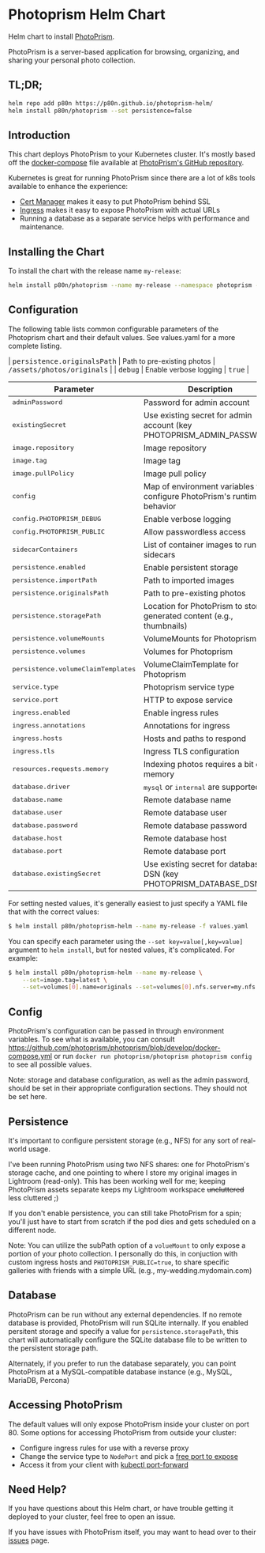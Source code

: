 # Photoprism Helm Chart
Helm chart to install [PhotoPrism](https://photoprism.org/).

PhotoPrism is a server-based application for browsing, organizing, and sharing your personal photo collection.


## TL;DR;

```bash
helm repo add p80n https://p80n.github.io/photoprism-helm/
helm install p80n/photoprism --set persistence=false
```

## Introduction

This chart deploys PhotoPrism to your Kubernetes cluster. It's mostly based off the
[docker-compose](https://github.com/photoprism/photoprism/blob/develop/docker-compose.yml) file
available at [PhotoPrism's GitHub repository](https://github.com/photoprism/photoprism).

Kubernetes is great for running PhotoPrism since there are a lot of k8s tools available to enhance 
the experience:
- [Cert Manager](https://github.com/jetstack/cert-manager) makes it easy to put PhotoPrism behind SSL
- [Ingress](https://kubernetes.io/docs/concepts/services-networking/ingress/) makes it easy to expose PhotoPrism with actual URLs
- Running a database as a separate service helps with performance and maintenance.


## Installing the Chart

To install the chart with the release name `my-release`:

```bash
helm install p80n/photoprism --name my-release --namespace photoprism -f values.yaml
```


## Configuration

The following table lists common configurable parameters of the Photoprism chart and their default values.
See values.yaml for a more complete listing.


| <span style="font-family: monospace">persistence.originalsPath</span> | Path to pre-existing photos | <span style="font-family: monospace">/assets/photos/originals</span> |
| <span style="font-family: monospace">debug</span>                  | Enable verbose logging | <span style="font-family: monospace">true</span> |

| Parameter                               | Description    | Default     |
|-----------------------------------------|----------------|--------------|
| <span style="font-family: monospace">adminPassword</span>       | Password for admin account | photoprism |
| <span style="font-family: monospace">existingSecret</span>         | Use existing secret for admin account (key PHOTOPRISM_ADMIN_PASSWORD) | |
| <span style="font-family: monospace">image.repository</span>       | Image repository | <span style="font-family: monospace">photoprism/photoprism</span> |
| <span style="font-family: monospace">image.tag</span>              | Image tag | <span style="font-family: monospace">20200729</span> |
| <span style="font-family: monospace">image.pullPolicy</span>       | Image pull policy | <span style="font-family: monospace">IfNotPresent</span> |
| <span style="font-family: monospace">config</span>                  | Map of environment variables to configure PhotoPrism's runtime behavior | |
| <span style="font-family: monospace">config.PHOTOPRISM_DEBUG</span> | Enable verbose logging | |
| <span style="font-family: monospace">config.PHOTOPRISM_PUBLIC</span> | Allow passwordless access | |
| <span style="font-family: monospace">sidecarContainers</span>      | List of container images to run as sidecars | |
| <span style="font-family: monospace">persistence.enabled</span>    | Enable persistent storage | <span style="font-family: monospace">true</span> |
| <span style="font-family: monospace">persistence.importPath</span> | Path to imported images | <span style="font-family: monospace">/assets/photos/import</span> |
| <span style="font-family: monospace">persistence.originalsPath</span> | Path to pre-existing photos | <span style="font-family: monospace">/assets/photos/originals</span> |
| <span style="font-family: monospace">persistence.storagePath</span> | Location for PhotoPrism to store generated content (e.g., thumbnails) | <span style="font-family: monospace">/assets/photos/originals</span> |
| <span style="font-family: monospace">persistence.volumeMounts</span>  | VolumeMounts for Photoprism | See <span style="font-family: monospace">values.yaml</span> |
| <span style="font-family: monospace">persistence.volumes</span>    | Volumes for Photoprism | <span style="font-family: monospace">nil</span> |
| <span style="font-family: monospace">persistence.volumeClaimTemplates</span> | VolumeClaimTemplate for Photoprism | See <span style="font-family: monospace">values.yaml</span> |
| <span style="font-family: monospace">service.type</span>           | Photoprism service type | <span style="font-family: monospace">ClusterIP</span> |
| <span style="font-family: monospace">service.port</span>           | HTTP to expose service | <span style="font-family: monospace">80</span> |
| <span style="font-family: monospace">ingress.enabled</span>        | Enable ingress rules | <span style="font-family: monospace">false</span> |
| <span style="font-family: monospace">ingress.annotations</span>    | Annotations for ingress | <span style="font-family: monospace">{}</span> |
| <span style="font-family: monospace">ingress.hosts</span>          | Hosts and paths to respond | See <span style="font-family: monospace">values.yaml</span> |
| <span style="font-family: monospace">ingress.tls</span>            | Ingress TLS configuration | <span style="font-family: monospace">[]</span> |
| <span style="font-family: monospace">resources.requests.memory</span> | Indexing photos requires a bit of memory | <span style="font-family: monospace">2Gi</span> |
| <span style="font-family: monospace">database.driver</span>        | <span style="font-family: monospace">mysql</span> or <span style="font-family: monospace">internal</span> are supported | <span style="font-family: monospace">internal</span> |
| <span style="font-family: monospace">database.name</span>          | Remote database name | <span style="font-family: monospace">nil</span> |
| <span style="font-family: monospace">database.user</span>          | Remote database user | <span style="font-family: monospace">nil</span> |
| <span style="font-family: monospace">database.password</span>      | Remote database password | <span style="font-family: monospace">nil</span> |
| <span style="font-family: monospace">database.host</span>          | Remote database host | <span style="font-family: monospace">nil</span> |
| <span style="font-family: monospace">database.port</span>          | Remote database port | <span style="font-family: monospace">nil</span> |
| <span style="font-family: monospace">database.existingSecret</span> | Use existing secret for database DSN (key PHOTOPRISM_DATABASE_DSN) | |


For setting nested values, it's generally easiest to just specify a YAML file that with the correct values:

```bash
$ helm install p80n/photoprism-helm --name my-release -f values.yaml
```

You can specify each parameter using the `--set key=value[,key=value]` argument to `helm install`, but for nested values, it's complicated. For example:
```bash
$ helm install p80n/photoprism-helm --name my-release \
    --set=image.tag=latest \
    --set=volumes[0].name=originals --set=volumes[0].nfs.server=my.nfs.server --set=volumes[0].nfs.path=/path
```

## Config
PhotoPrism's configuration can be passed in through environment variables.
To see what is available, you can consult
https://github.com/photoprism/photoprism/blob/develop/docker-compose.yml
or run `docker run photoprism/photoprism photoprism config` to see all possible values.

Note: storage and database configuration, as well as the admin password, should be set
in their appropriate configuration sections. They should not be set here.


## Persistence

It's important to configure persistent storage (e.g., NFS) for any sort of real-world usage.

I've been running PhotoPrism using two NFS shares: one for PhotoPrism's storage cache, and one pointing to where I store my original images in Lightroom (read-only).
This has been working well for me; keeping PhotoPrism assets separate keeps my Lightroom workspace ~~uncluttered~~ less cluttered ;)

If you don't enable persistence, you can still take PhotoPrism for a spin; you'll just have to start from scratch if the pod dies and gets scheduled on a different node.

Note: You can utilize the subPath option of a `volueMount` to only expose a portion of your photo collection. I personally do this, in conjuction with
custom ingress hosts and `PHOTOPRISM_PUBLIC=true`, to share specific galleries with friends with a simple URL (e.g., my-wedding.mydomain.com)


## Database

PhotoPrism can be run without any external dependencies. If no remote database is provided, PhotoPrism will
run SQLite internally. If you enabled persitent storage and specify a value for `persistence.storagePath`, this chart
will automatically configure the SQLite database file to be written to the persistent storage path.

Alternately, if you prefer to run the database separately, you can point PhotoPrism at a MySQL-compatible database
instance (e.g., MySQL, MariaDB, Percona)

## Accessing PhotoPrism

The default values will only expose PhotoPrism inside your cluster on port 80. Some options for accessing PhotoPrism from outside your cluster:
- Configure ingress rules for use with a reverse proxy
- Change the service type to `NodePort` and pick a [free port to expose](https://kubernetes.io/docs/concepts/services-networking/service/)
- Access it from your client with [kubectl port-forward](https://kubernetes.io/docs/tasks/access-application-cluster/port-forward-access-application-cluster/)

## Need Help?

If you have questions about this Helm chart, or have trouble getting it deployed to your cluster, feel free to open an issue.

If you have issues with PhotoPrism itself, you may want to head over to their [issues](https://github.com/photoprism/photoprism/issues) page.
